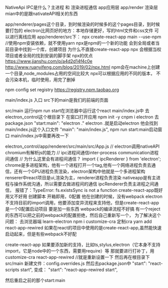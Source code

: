 NativeApi IPC是什么？主进程 和 渲染进程通信
app应用层
app/render 渲染层
mian中的是跟nativateAPI相关的东西

app/renderer/pages这个目录，到时候渲染的时候多的这个pages目录，到时候要打包的
electron比网页好的地方：本地存储更好，写的html文件和css文件 可以进行离线应用
app/renderer/src下：
npx create-react-app main --use-npm //使用npm安装依赖，就不使用yarn
npx是npm的一个新的功能
会到全局或者当前目录中找到一个库，创建项目
为什么不直接create-react-app
npx 会根据当权项目或者全局的找到安装的脚手架
npx的优点
https://www.jianshu.com/p/a4d2d14f4c0e
http://www.ruanyifeng.com/blog/2019/02/npx.html
npm会在machine上创建一个目录,node_modules占用的空间比较大
npx可以根据应用的不同的版本， 不会污染本机，临时使用，用完了删掉

npm config set registry https://registry.npm.taobao.org

main/index.js 入口
src下的main是我们的前端的页面 

src/main 运行npm run start在浏览器中运行这个react
main/index.js中 去electron_control这个根目录下 在窗口打开应用
npm init -y
cnpm i electron
去package.json
    "start:main": "electron ."
electron .就是启动electron 他会找到main/index.js这个入口文件
  "main": "main/index.js",
npm run start:main启动窗口
main/index.js中需要再改一下

electron_control/app/renderer/src/main/src/App.js
// electron调用nativeAPI chromium有解析js的能力
// ipc进程间通信inter-process communication进程间通信 
// 为什么这里会有进程间通信？
import { ipcRenderer } from 'electron';
chrome是多进程架构，他有一个进程打开一个tag,他有一个网络进程负责去通信，还有一个GPU进程负责渲染，electron架构中他就是一个多进程架构
renserer中react项目是ui,渲染为主，renderer进程负责渲染
nativeapp是有主进程与操作系统沟通，所以需要去做进程间的通信
ipcRenderer负责主进程之间通信，
报错了：TypeError: fs.existsSync is not a function
create-react-app既好用又不好用 创建脚本 开箱即用，0配置
他在创建的时候，没有webpack
electron不支持目前的import调用，他要添加变异流程来支持他，但是create-react-app是一个0配置启动项目
要是加一些东西 webpack的编译流程不好搞 有一个reject的东西可以把之前的webpack的配置拒绝，然后自己重新写一个，
为了解决这个问题：
去浏览器端 learn-electron
npm i customize-cra 定制cra
yarn add react-app-rewired
如果在react的项目中使用的是create-react-app,虽然能快速启动起来，但是有些webpack不好配

create-react-app
如果要添加新的支持，比如ts,stylus,electron（它本身不支持import，它是node中的一个东西，需要用require）等
那就要进行打补丁，用
customize-cra
react-app-rewired //就是重新设置一下
然后再在根目录下src/main
新建文件：config.overrides.js
然后去package.json中
    "start": "react-scripts start",
变成：
    "start": "react-app-rewired start",

然后重启之前的那个start:main

